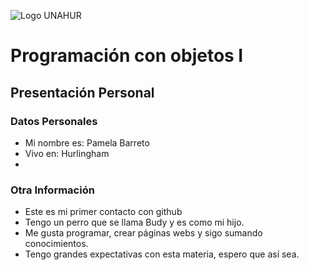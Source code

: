 ![Logo UNAHUR](./UNAHUR.png)

# Programación con objetos I
## Presentación Personal

### Datos Personales
- Mi nombre es: Pamela Barreto
- Vivo en: Hurlingham
- 


### Otra Información
- Este es mi primer contacto con github
- Tengo un perro que se llama Budy y es como mi hijo.
- Me gusta programar, crear páginas webs y sigo sumando conocimientos.
- Tengo grandes expectativas con esta materia, espero que así sea.
  
